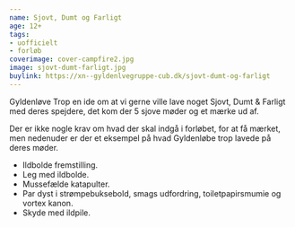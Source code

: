 ```yaml
---
name: Sjovt, Dumt og Farligt
age: 12+
tags:
- uofficielt
- forløb
coverimage: cover-campfire2.jpg
image: sjovt-dumt-farligt.jpg
buylink: https://xn--gyldenlvegruppe-cub.dk/sjovt-dumt-og-farligt
---
```

Gyldenløve Trop en ide om at vi gerne ville lave noget Sjovt, Dumt & Farligt med deres spejdere, det kom der 5 sjove møder og et mærke ud af.</p>
Der er ikke nogle krav om hvad der skal indgå i forløbet, for at få mærket, men nedenuder er der et eksempel på hvad Gyldenløbe trop lavede på deres møder.</p>

- Ildbolde fremstilling.
- Leg med ildbolde.
- Mussefælde katapulter.
- Par dyst i strømpebuksebold, smags udfordring, toiletpapirsmumie og vortex kanon.
- Skyde med ildpile.